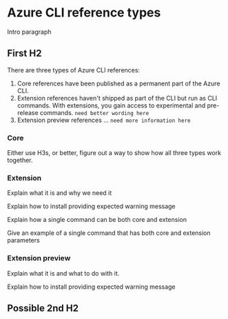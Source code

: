 # Azure CLI reference types

Intro paragraph

## First H2

There are three types of Azure CLI references:

1. Core references have been published as a permanent part of the Azure CLI.  
2. Extension references haven't shipped as part of the CLI but run as CLI commands. With extensions, you gain access to experimental and pre-release commands. `need better wording here`
3. Extension preview references ... `need more information here`

### Core

Either use H3s, or better, figure out a way to show how all three types work together.

### Extension

Explain what it is and why we need it

Explain how to install providing expected warning message

Explain how a single command can be both core and extension

Give an example of a single command that has both core and extension parameters

### Extension preview

Explain what it is and what to do with it.

Explain how to install providing expected warning message

## Possible 2nd H2
